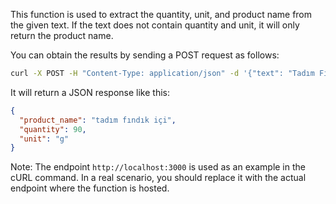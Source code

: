 This function is used to extract the quantity, unit, and product name from the given text. If the text does not contain quantity and unit, it will only return the product name.

You can obtain the results by sending a POST request as follows:

```bash
curl -X POST -H "Content-Type: application/json" -d '{"text": "Tadım Fındık İçi 90 G"}' http://localhost:3000
```

It will return a JSON response like this:

```json
{
  "product_name": "tadım fındık içi",
  "quantity": 90,
  "unit": "g"
}
```

Note: The endpoint `http://localhost:3000` is used as an example in the cURL command. In a real scenario, you should replace it with the actual endpoint where the function is hosted.